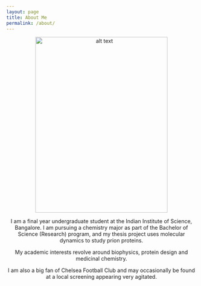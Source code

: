 ```yaml
---
layout: page
title: About Me
permalink: /about/
---
```


<div style="text-align: center"><p style="text-align: center">
<img style="vertical-align: middle;" src="https://raw.githubusercontent.com/preetham-v/website/master/images/portrait.jpg" alt="alt text" width="350" height="465">
</p>
  
<p> 
  
  
I am a final year undergraduate student at the Indian Institute of Science, Bangalore. I am pursuing a chemistry major as part of the Bachelor of Science (Research) program, and my thesis project uses molecular dynamics to study prion proteins.

My academic interests revolve around biophysics, protein design and medicinal chemistry.

I am also a big fan of Chelsea Football Club and may occasionally be found at a local screening appearing very agitated.
</p>
</div>
